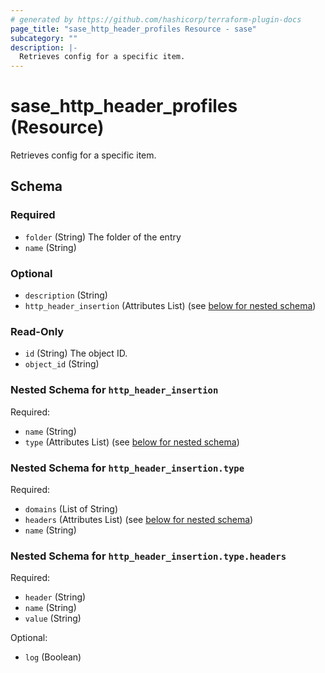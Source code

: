 ```yaml
---
# generated by https://github.com/hashicorp/terraform-plugin-docs
page_title: "sase_http_header_profiles Resource - sase"
subcategory: ""
description: |-
  Retrieves config for a specific item.
---
```


# sase_http_header_profiles (Resource)

Retrieves config for a specific item.



<!-- schema generated by tfplugindocs -->
## Schema

### Required

- `folder` (String) The folder of the entry
- `name` (String)

### Optional

- `description` (String)
- `http_header_insertion` (Attributes List) (see [below for nested schema](#nestedatt--http_header_insertion))

### Read-Only

- `id` (String) The object ID.
- `object_id` (String)

<a id="nestedatt--http_header_insertion"></a>
### Nested Schema for `http_header_insertion`

Required:

- `name` (String)
- `type` (Attributes List) (see [below for nested schema](#nestedatt--http_header_insertion--type))

<a id="nestedatt--http_header_insertion--type"></a>
### Nested Schema for `http_header_insertion.type`

Required:

- `domains` (List of String)
- `headers` (Attributes List) (see [below for nested schema](#nestedatt--http_header_insertion--type--headers))
- `name` (String)

<a id="nestedatt--http_header_insertion--type--headers"></a>
### Nested Schema for `http_header_insertion.type.headers`

Required:

- `header` (String)
- `name` (String)
- `value` (String)

Optional:

- `log` (Boolean)


